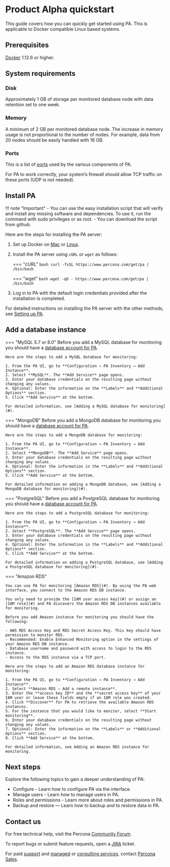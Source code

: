 # Product Alpha quickstart

This guide covers how you can quickly get started using PA. This is applicable to Docker compatible Linux based systems.

## Prerequisites

[Docker](#) 1.12.6 or higher.

## System requirements

### Disk

Approximately 1 GB of storage per monitored database node with data retention set to one week.

### Memory

A minimum of 2 GB per monitored database node. The increase in memory usage is not proportional to the number of nodes. For example, data from 20 nodes should be easily handled with 16 GB.

### Ports

This is a list of [ports](#) used by the various components of PA.

For PA to work correctly, your system’s firewall should allow TCP traffic on these ports (UDP is not needed).

## Install PA

!!! note "Important"
    - You can use the easy installation script that will verify and install any missing software and dependencies. To use it, run the command with sudo privileges or as root.
    - You can download the script from github.

Here are the steps for installing the PA server:

1. Set up Docker on [Mac](#) or [Linux](#).

2. Install the PA server using `cURL` or `wget` as follows:

    === "cURL"
        ```bash
        curl -fsSL https://www.percona.com/get/pa | /bin/bash
        ```

    === "wget"
        ```bash
        wget -qO - https://www.percona.com/get/pa | /bin/bash
        ```

3. Log in to PA with the default login credentials provided after the installation is completed.

For detailed instructions on installing the PA server with the other methods, see [Setting up PA](#).

## Add a database instance

=== "MySQL 5.7 or 8.0"
    Before you add a MySQL database for monitoring you should have a [database account for PA](#).

    Here are the steps to add a MySQL database for monitoring:

    1. From the PA UI, go to **Configuration → PA Inventory → Add Instance**.
    2. Select **MySQL**. The **Add Service** page opens.
    3. Enter your database credentials on the resulting page without changing any values.
    4. Optional: Enter the information on the **Labels** and **Additional Options** section.
    5. Click **Add Service** at the bottom.

    For detailed information, see [Adding a MySQL database for monitoring](#).

=== "MongoDB"
    Before you add a MongoDB database for monitoring you should have a [database account for PA](#).

    Here are the steps to add a MongoDB database for monitoring:

    1. From the PA UI, go to **Configuration → PA Inventory → Add Instance**.
    2. Select **MongoDB**. The **Add Service** page opens.
    3. Enter your database credentials on the resulting page without changing any values.
    4. Optional: Enter the information in the **Labels** and **Additional Options** section.
    5. Click **Add Service** at the bottom.

    For detailed information on adding a MongoDB database, see [Adding a MongoDB database for monitoring](#).

=== "PostgreSQL"
    Before you add a PostgreSQL database for monitoring you should have a [database account for PA](#).

    Here are the steps to add a PostgreSQL database for monitoring:

    1. From the PA UI, go to **Configuration → PA Inventory → Add Instance**.
    2. Select **PostgreSQL**. The **Add Service** page opens.
    3. Enter your database credentials on the resulting page without changing any values.
    4. Optional: Enter the information in the **Labels** and **Additional Options** section.
    5. Click **Add Service** at the bottom.

    For detailed information on adding a PostgreSQL database, see [Adding a PostgreSQL database for monitoring](#).

=== "Amazon RDS"

    You can use PA for monitoring [Amazon RDS](#). By using the PA web interface, you connect to the Amazon RDS DB instance.

    You only need to provide the [IAM user access key](#) or assign an [IAM role](#) and PA discovers the Amazon RDS DB instances available for monitoring.

    Before you add Amazon instance for monitoring you should have the following:

    - AWS RDS Access Key and RDS Secret Access Key. This key should have permission to monitor RDS.
    - Recommended: Enable Enhanced Monitoring option in the settings of your Amazon RDS DB instance.
    - Database username and password with access to login to the RDS instance.
    - Access to the RDS instance via a TCP port.

    Here are the steps to add an Amazon RDS database instance for monitoring:

    1. From the PA UI, go to **Configuration → PA Inventory → Add Instance**.
    2. Select **Amazon RDS – Add a remote instance**.
    3. Enter the **access key ID** and the **secret access key** of your IAM user or leave these fields empty if an IAM role was created.
    4. Click **Discover** for PA to retrieve the available Amazon RDS instances.
    5. For the instance that you would like to monitor, select **Start monitoring**.
    6. Enter your database credentials on the resulting page without changing any values.
    7. Optional: Enter the information on the **Labels** or **Additional Options** section.
    8. Click **Add Service** at the bottom.

    For detailed information, see Adding an Amazon RDS instance for monitoring.

## Next steps

Explore the following topics to gain a deeper understanding of PA:

- Configure - Learn how to configure PA via the interface.
- Manage users - Learn how to manage users in PA.
- Roles and permissions - Learn more about roles and permissions in PA.
- Backup and restore — Learn how to backup and to restore data in PA.

## Contact us

For free technical help, visit the Percona [Community Forum](#).

To report bugs or submit feature requests, open a [JIRA](#) ticket.

For paid [support](#) and [managed](#) or [consulting services](#), contact [Percona Sales](#).